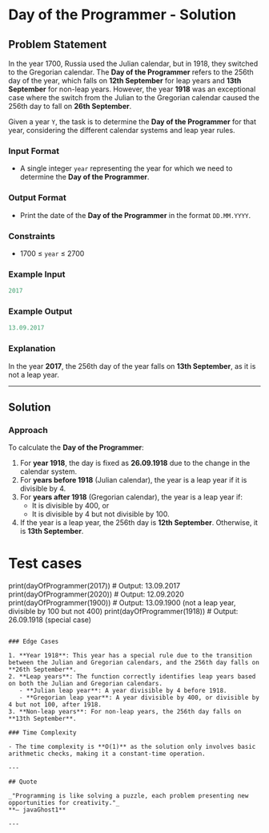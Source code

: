 # Day of the Programmer - Solution

## Problem Statement

In the year 1700, Russia used the Julian calendar, but in 1918, they switched to the Gregorian calendar. The **Day of the Programmer** refers to the 256th day of the year, which falls on **12th September** for leap years and **13th September** for non-leap years. However, the year **1918** was an exceptional case where the switch from the Julian to the Gregorian calendar caused the 256th day to fall on **26th September**.

Given a year `Y`, the task is to determine the **Day of the Programmer** for that year, considering the different calendar systems and leap year rules.

### Input Format

- A single integer `year` representing the year for which we need to determine the **Day of the Programmer**.

### Output Format

- Print the date of the **Day of the Programmer** in the format `DD.MM.YYYY`.

### Constraints

- 1700 ≤ `year` ≤ 2700

### Example Input

```python
2017
```

### Example Output

```python
13.09.2017
```

### Explanation

In the year **2017**, the 256th day of the year falls on **13th September**, as it is not a leap year.

---

## Solution

### Approach

To calculate the **Day of the Programmer**:
1. For **year 1918**, the day is fixed as **26.09.1918** due to the change in the calendar system.
2. For **years before 1918** (Julian calendar), the year is a leap year if it is divisible by 4.
3. For **years after 1918** (Gregorian calendar), the year is a leap year if:
   - It is divisible by 400, or
   - It is divisible by 4 but not divisible by 100.
4. If the year is a leap year, the 256th day is **12th September**. Otherwise, it is **13th September**.

    
# Test cases
print(dayOfProgrammer(2017))  # Output: 13.09.2017
print(dayOfProgrammer(2020))  # Output: 12.09.2020
print(dayOfProgrammer(1900))  # Output: 13.09.1900 (not a leap year, divisible by 100 but not 400)
print(dayOfProgrammer(1918))  # Output: 26.09.1918 (special case)
```

### Edge Cases

1. **Year 1918**: This year has a special rule due to the transition between the Julian and Gregorian calendars, and the 256th day falls on **26th September**.
2. **Leap years**: The function correctly identifies leap years based on both the Julian and Gregorian calendars.
   - **Julian leap year**: A year divisible by 4 before 1918.
   - **Gregorian leap year**: A year divisible by 400, or divisible by 4 but not 100, after 1918.
3. **Non-leap years**: For non-leap years, the 256th day falls on **13th September**.

### Time Complexity

- The time complexity is **O(1)** as the solution only involves basic arithmetic checks, making it a constant-time operation.

---

## Quote

_"Programming is like solving a puzzle, each problem presenting new opportunities for creativity."_  
**— javaGhost1**

---
